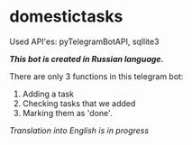 # domestictasks

Used API'es: pyTelegramBotAPI, sqllite3

***This bot is created in Russian language.***

There are only 3 functions in this telegram bot:
1) Adding a task
2) Checking tasks that we added
3) Marking them as 'done'.

*Translation into English is in progress*

